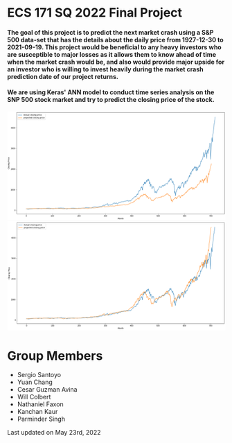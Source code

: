 # ECS 171 SQ 2022 Final Project

#### The goal of this project is to predict the next market crash using a S\&P 500 data-set that has the details about the daily price from 1927-12-30 to 2021-09-19. This project would be beneficial to any heavy investors who are susceptible to major losses as it allows them to know ahead of time when the market crash would be, and also would provide major upside for an investor who is willing to invest heavily during the market crash prediction date of our project returns. 

#### We are using Keras' ANN model to conduct time series analysis on the SNP 500 stock market and try to predict the closing price of the stock.

![Example](./project_report/p7.png)
![Example](./project_report/p8.png)

# Group Members

- Sergio Santoyo
- Yuan Chang
- Cesar Guzman Avina
- Will Colbert
- Nathaniel Faxon
- Kanchan Kaur
- Parminder Singh

Last updated on May 23rd, 2022
